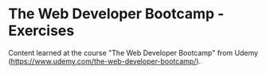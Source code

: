 # The Web Developer Bootcamp - Exercises

Content learned at the course "The Web Developer Bootcamp" from Udemy (https://www.udemy.com/the-web-developer-bootcamp/).
